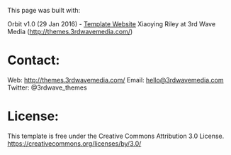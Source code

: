 This page was built with:

Orbit v1.0 (29 Jan 2016) - [Template Website]([http://themes.3rdwavemedia.com/website-templates/orbit-free-resume-cv-template-for-developers/)
Xiaoying Riley at 3rd Wave Media (http://themes.3rdwavemedia.com/)

Contact:
=======================================================================
Web: http://themes.3rdwavemedia.com/
Email: hello@3rdwavemedia.com
Twitter: @3rdwave_themes

License:
=======================================================================
This template is free under the Creative Commons Attribution 3.0 License.
https://creativecommons.org/licenses/by/3.0/
